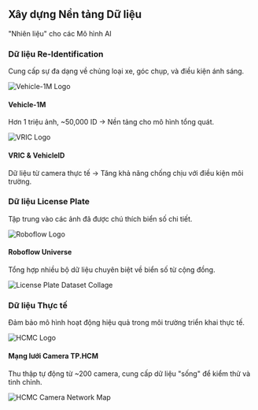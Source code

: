 <!--
  Bố cục slide này sử dụng các thẻ (cards) để nhóm các nguồn dữ liệu theo mục đích.
  Mỗi thẻ có hiệu ứng riêng và hình ảnh minh họa.
-->
<section 
  data-background-image="/images/backgrounds/agenda-bg.png" 
  data-background-opacity="1"
  class="h-full"
>
  <div class="w-full h-full flex flex-col justify-center items-center text-white drop-shadow-lg">
    <h2 class="!text-5xl mb-2 text-center font-extrabold text-white">Xây dựng Nền tảng Dữ liệu</h2>
    <p class="text-2xl text-tech-subtle mb-12 text-center font-semibold text-white/80">"Nhiên liệu" cho các Mô hình AI</p>
    <div class="grid grid-cols-1 md:grid-cols-3 gap-8 w-full max-w-7xl mx-auto">
      <!-- CỘT 1: DỮ LIỆU HUẤN LUYỆN RE-ID -->
      <div class="fragment bg-tech-card/90 backdrop-blur-lg p-8 rounded-xl border border-tech-subtle/40 shadow-xl" data-fragment-index="1">
        <h3 class="!text-3xl !text-tech-highlight text-center mb-6 font-bold">Dữ liệu Re-Identification</h3>
        <p class="text-tech-subtle text-center mb-8 text-white/70">Cung cấp sự đa dạng về chủng loại xe, góc chụp, và điều kiện ánh sáng.</p>
        <div class="space-y-6">
          <div class="flex items-center">
            <img src="images/logos/dataset-vehicle1m.png" class="h-16 w-16 mr-4" alt="Vehicle-1M Logo"/>
            <div>
              <h4 class="text-2xl font-bold text-white">Vehicle-1M</h4>
              <p class="text-tech-subtle text-white/70">Hơn 1 triệu ảnh, ~50,000 ID -> Nền tảng cho mô hình tổng quát.</p>
            </div>
          </div>
          <div class="flex items-center">
            <img src="images/logos/dataset-vric.png" class="h-16 w-16 mr-4" alt="VRIC Logo"/>
            <div>
              <h4 class="text-2xl font-bold text-white">VRIC & VehicleID</h4>
              <p class="text-tech-subtle text-white/70">Dữ liệu từ camera thực tế -> Tăng khả năng chống chịu với điều kiện môi trường.</p>
            </div>
          </div>
        </div>
      </div>
      <!-- CỘT 2: DỮ LIỆU HUẤN LUYỆN LPR -->
      <div class="fragment bg-tech-card/90 backdrop-blur-lg p-8 rounded-xl border border-tech-subtle/40 shadow-xl" data-fragment-index="2">
        <h3 class="!text-3xl !text-tech-highlight text-center mb-6 font-bold">Dữ liệu License Plate</h3>
        <p class="text-tech-subtle text-center mb-8 text-white/70">Tập trung vào các ảnh đã được chú thích biển số chi tiết.</p>
        <div class="space-y-6">
          <div class="flex items-center">
            <img src="images/logos/roboflow-logo.png" class="h-16 w-16 mr-4" alt="Roboflow Logo"/>
            <div>
              <h4 class="text-2xl font-bold text-white">Roboflow Universe</h4>
              <p class="text-tech-subtle text-white/70">Tổng hợp nhiều bộ dữ liệu chuyên biệt về biển số từ cộng đồng.</p>
            </div>
          </div>
          <img src="images/lp-dataset-collage.png" class="rounded-md mt-4 shadow-lg" alt="License Plate Dataset Collage"/>
        </div>
      </div>
      <!-- CỘT 3: DỮ LIỆU KIỂM THỬ & TINH CHỈNH -->
      <div class="fragment bg-tech-card/90 backdrop-blur-lg p-8 rounded-xl border border-tech-subtle/40 shadow-xl" data-fragment-index="3">
        <h3 class="!text-3xl !text-tech-highlight text-center mb-6 font-bold">Dữ liệu Thực tế</h3>
        <p class="text-tech-subtle text-center mb-8 text-white/70">Đảm bảo mô hình hoạt động hiệu quả trong môi trường triển khai thực tế.</p>
        <div class="space-y-6">
          <div class="flex items-center">
            <img src="images/logos/hcmc-logo.png" class="h-16 w-16 mr-4" alt="HCMC Logo"/>
            <div>
              <h4 class="text-2xl font-bold text-white">Mạng lưới Camera TP.HCM</h4>
              <p class="text-tech-subtle text-white/70">Thu thập tự động từ ~200 camera, cung cấp dữ liệu "sống" để kiểm thử và tinh chỉnh.</p>
            </div>
          </div>
          <img src="images/hcmc-camera-map.png" class="rounded-md mt-4 shadow-lg" alt="HCMC Camera Network Map"/>
        </div>
      </div>
    </div>
  </div>
</section>
